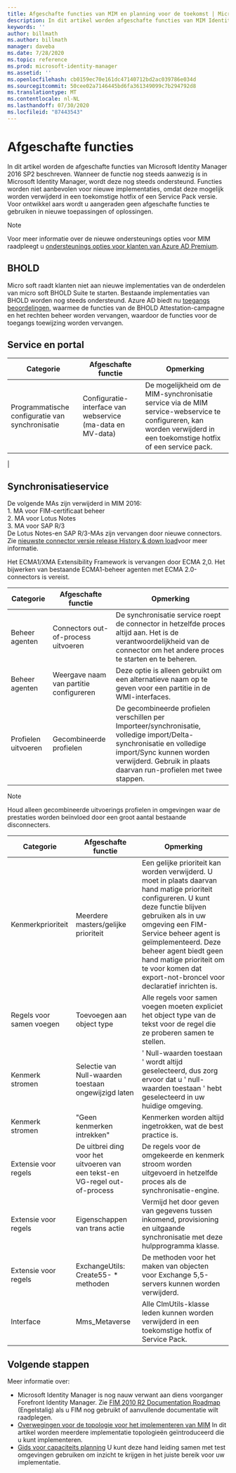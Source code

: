 ```yaml
---
title: Afgeschafte functies van MIM en planning voor de toekomst | Microsoft Docs
description: In dit artikel worden afgeschafte functies van MIM Identity Manager 2016 SP2 gedocumenteerd.
keywords: ''
author: billmath
ms.author: billmath
manager: daveba
ms.date: 7/28/2020
ms.topic: reference
ms.prod: microsoft-identity-manager
ms.assetid: ''
ms.openlocfilehash: cb0159ec70e161dc47140712bd2ac039786e034d
ms.sourcegitcommit: 50cee02a7146445bd6fa361349099c7b294792d8
ms.translationtype: MT
ms.contentlocale: nl-NL
ms.lasthandoff: 07/30/2020
ms.locfileid: "87443543"
---
```

# <a name="deprecated-features"></a>Afgeschafte functies

In dit artikel worden de afgeschafte functies van Microsoft Identity Manager 2016 SP2 beschreven. Wanneer de functie nog steeds aanwezig is in Microsoft Identity Manager, wordt deze nog steeds ondersteund. Functies worden niet aanbevolen voor nieuwe implementaties, omdat deze mogelijk worden verwijderd in een toekomstige hotfix of een Service Pack versie.  Voor ontwikkel aars wordt u aangeraden geen afgeschafte functies te gebruiken in nieuwe toepassingen of oplossingen.

> [!NOTE]
>
> Voor meer informatie over de nieuwe ondersteunings opties voor MIM raadpleegt u [ondersteunings opties voor klanten van Azure AD Premium](support-update-for-azure-active-directory-premium-customers.md).

## <a name="bhold"></a>BHOLD

Micro soft raadt klanten niet aan nieuwe implementaties van de onderdelen van micro soft BHOLD Suite te starten. Bestaande implementaties van BHOLD worden nog steeds ondersteund. Azure AD biedt nu [toegangs beoordelingen](https://docs.microsoft.com/azure/active-directory/active-directory-azure-ad-controls-access-reviews-overview), waarmee de functies van de BHOLD Attestation-campagne en het rechten beheer worden vervangen, waardoor de functies voor de toegangs toewijzing worden vervangen.

## <a name="service-and-portal"></a>Service en portal

| **Categorie**                | **Afgeschafte functie**              | **Opmerking**           |
|-----------------------------|-------------------------------------|----------------------------------------------|
| Programmatische configuratie van synchronisatie | Configuratie-interface van webservice (ma-data en MV-data) | De mogelijkheid om de MIM-synchronisatie service via de MIM service-webservice te configureren, kan worden verwijderd in een toekomstige hotfix of een service pack.
|

## <a name="synchronization-service"></a>Synchronisatieservice 

De volgende MAs zijn verwijderd in MIM 2016: </br> 1. MA voor FIM-certificaat beheer </br>2. MA voor Lotus Notes</br> 3. MA voor SAP R/3 </br> De Lotus Notes-en SAP R/3-MAs zijn vervangen door nieuwe connectors. Zie [nieuwste connector versie release History & down load](https://docs.microsoft.com/azure/active-directory/connect/active-directory-aadconnectsync-connector-version-history)voor meer informatie.

Het ECMA1/XMA Extensibility Framework is vervangen door ECMA 2,0. Het bijwerken van bestaande ECMA1-beheer agenten met ECMA 2.0-connectors is vereist.

| **Categorie**                | **Afgeschafte functie**              | **Opmerking**           |
|-----------------------------|-------------------------------------|----------------------------------------------|
| Beheer agenten           | Connectors out-of-process uitvoeren      | De synchronisatie service roept de connector in hetzelfde proces altijd aan. Het is de verantwoordelijkheid van de connector om het andere proces te starten en te beheren. |
| Beheer agenten           | Weergave naam van partitie configureren    | Deze optie is alleen gebruikt om een alternatieve naam op te geven voor een partitie in de WMI-interfaces.                                                                                                                                                                       |
| Profielen uitvoeren                | Gecombineerde profielen                   | De gecombineerde profielen verschillen per Importeer/synchronisatie, volledige import/Delta-synchronisatie en volledige import/Sync kunnen worden verwijderd. Gebruik in plaats daarvan run-profielen met twee stappen.

> [!NOTE]
> Houd alleen gecombineerde uitvoerings profielen in omgevingen waar de prestaties worden beïnvloed door een groot aantal bestaande disconnecters.

| **Categorie**                | **Afgeschafte functie**              | **Opmerking**           |
|-----------------------------|-------------------------------------|----------------------------------------------|
| Kenmerkprioriteit | Meerdere masters/gelijke prioriteit                       | Een gelijke prioriteit kan worden verwijderd. U moet in plaats daarvan hand matige prioriteit configureren. U kunt deze functie blijven gebruiken als in uw omgeving een FIM-Service beheer agent is geïmplementeerd. Deze beheer agent biedt geen hand matige prioriteit om te voor komen dat export-not-broncel voor declaratief inrichten is. |
| Regels voor samen voegen           | Toevoegen aan object type                             | Alle regels voor samen voegen moeten expliciet het object type van de tekst voor de regel die ze proberen samen te stellen.       |
| Kenmerk stromen      | Selectie van Null-waarden toestaan ongewijzigd laten            | ' Null-waarden toestaan ' wordt altijd geselecteerd, dus zorg ervoor dat u ' null-waarden toestaan ' hebt geselecteerd in uw huidige omgeving.  |
| Kenmerk stromen      | "Geen kenmerken intrekken"                            | Kenmerken worden altijd ingetrokken, wat de best practice is.  |
| Extensie voor regels      | De uitbrei ding voor het uitvoeren van een tekst-en VG-regel out-of-process | De regels voor de omgekeerde en kenmerk stroom worden uitgevoerd in hetzelfde proces als de synchronisatie-engine.       |
| Extensie voor regels      | Eigenschappen van trans actie                                | Vermijd het door geven van gegevens tussen inkomend, provisioning en uitgaande synchronisatie met deze hulpprogramma klasse.  |
| Extensie voor regels      | ExchangeUtils: Create55- \* methoden                     | De methoden voor het maken van objecten voor Exchange 5,5-servers kunnen worden verwijderd.        |
| Interface            | Mms_Metaverse                                        | Alle ClmUtils-klasse leden kunnen worden verwijderd in een toekomstige hotfix of Service Pack.   |

## <a name="next-steps"></a>Volgende stappen
Meer informatie over:

- Microsoft Identity Manager is nog nauw verwant aan diens voorganger Forefront Identity Manager. Zie [FIM 2010 R2 Documentation Roadmap](https://technet.microsoft.com/library/jj133885.aspx) (Engelstalig) als u FIM nog gebruikt of aanvullende documentatie wilt raadplegen.
- [Overwegingen voor de topologie voor het implementeren van MIM](topology-considerations.md) In dit artikel worden meerdere implementatie topologieën geïntroduceerd die u kunt implementeren.
- [Gids voor capaciteits planning](capacity-planning-guide.md) U kunt deze hand leiding samen met test omgevingen gebruiken om inzicht te krijgen in het juiste bereik voor uw implementatie.

